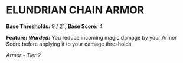 ﻿# ELUNDRIAN CHAIN ARMOR

**Base Thresholds:** 9 / 21; **Base Score:** 4

**Feature:** ***Warded:*** You reduce incoming magic damage by your Armor Score before applying it to your damage thresholds.

*Armor - Tier 2*
